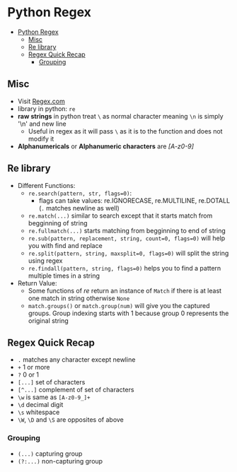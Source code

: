 # Python Regex

- [Python Regex](#python-regex)
  - [Misc](#misc)
  - [Re library](#re-library)
  - [Regex Quick Recap](#regex-quick-recap)
    - [Grouping](#grouping)

## Misc

- Visit [Regex.com](https://regexr.com/)
- library in python: `re`
- **raw strings** in python treat `\` as normal character meaning `\n` is simply '\n' and new line
  - Useful in regex as it will pass `\` as it is to the function and does not modify it
- **Alphanumericals** or **Alphanumeric characters** are *[A-z0-9]*

## Re library

- Different Functions:
  - `re.search(pattern, str, flags=0)`:
    - flags can take values: re.IGNORECASE, re.MULTILINE, re.DOTALL (`.` matches newline as well)
  - `re.match(...)` similar to search except that it starts match from begginning of string
  - `re.fullmatch(...)` starts matching from begginning to end of string
  - `re.sub(pattern, replacement, string, count=0, flags=0)` will help you with find and replace
  - `re.split(pattern, string, maxsplit=0, flags=0)` will split the string using regex
  - `re.findall(pattern, string, flags=0)` helps you to find a pattern multiple times in a string
- Return Value:
  - Some functions of *re* return an instance of `Match` if there is at least one match in string otherwise `None`
  - `match.groups()` or `match.group(num)` will give you the captured groups. Group indexing starts with 1 because group 0 represents the original string

## Regex Quick Recap

- `.` matches any character except newline
- `+` 1 or more
- `?` 0 or 1
- `[...]` set of characters
- `[^...]` complement of set of characters
- `\w` is same as `[A-z0-9_]+`
- `\d` decimal digit
- `\s` whitespace
- `\W`, `\D` and `\S` are opposites of above

### Grouping

- `(...)` capturing group
- `(?:...)` non-capturing group